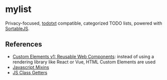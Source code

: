 # mylist

Privacy-focused, [todotxt] compatible, categorized TODO lists, powered with [SortableJS].

## References

* [Custom Elements v1: Reusable Web Components]: instead of using a rendering library like React
or Vue, HTML Custom Elements are used
* [Javascript Mixins]
* [JS Class Getters]

[todotxt]: https://todotxt.org/
[SortableJS]: https://github.com/SortableJS/Sortable
[Custom Elements v1: Reusable Web Components]: https://developers.google.com/web/fundamentals/web-components/customelements
[Javascript Mixins]: https://javascript.info/mixins
[JS Class Getters]: https://developer.mozilla.org/en-US/docs/Web/JavaScript/Reference/Functions/get
